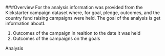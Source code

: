 ###Overview
For the analysis information was provided from the Kickstarter campaign dataset where, for goal, pledge, outcomes, and the country fund raising campaigns were held. The goal of the analysis is get information aboutL
1. Outcomes of the campaign in realtion to the date it was held
2. Outcomes of the campaigns on the goals

Analysis

